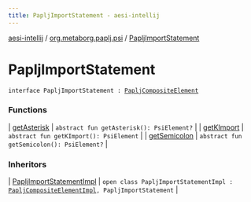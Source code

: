 ```yaml
---
title: PapljImportStatement - aesi-intellij
---
```


[aesi-intellij](../../index.html) / [org.metaborg.paplj.psi](../index.html) / [PapljImportStatement](.)

# PapljImportStatement

`interface PapljImportStatement : `[`PapljCompositeElement`](../-paplj-composite-element.html)

### Functions

| [getAsterisk](get-asterisk.html) | `abstract fun getAsterisk(): PsiElement?` |
| [getKImport](get-k-import.html) | `abstract fun getKImport(): PsiElement` |
| [getSemicolon](get-semicolon.html) | `abstract fun getSemicolon(): PsiElement?` |

### Inheritors

| [PapljImportStatementImpl](../../org.metaborg.paplj.psi.impl/-paplj-import-statement-impl/index.html) | `open class PapljImportStatementImpl : `[`PapljCompositeElementImpl`](../../org.metaborg.paplj.psi.impl/-paplj-composite-element-impl/index.html)`, PapljImportStatement` |

